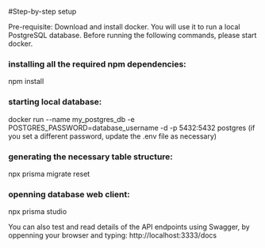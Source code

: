 #Step-by-step setup

Pre-requisite: Download and install docker. You will use it to run a local PostgreSQL database.
Before running the following commands, please start docker.

### installing all the required npm dependencies:
npm install
### starting local database:
docker run --name my_postgres_db -e POSTGRES_PASSWORD=database_username -d -p 5432:5432 postgres (if you set a different password, update the .env file as necessary)
### generating the necessary table structure:
npx prisma migrate reset
### openning database web client:
npx prisma studio

You can also test and read details of the API endpoints using Swagger, by oppenning your browser and typing:
http://localhost:3333/docs
